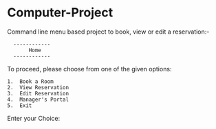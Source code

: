 # Computer-Project
Command line menu based project to book, view or edit a reservation:- 

      ------------
           Home
      ------------
To proceed, please choose from one of the given options:

	1.	Book a Room
	2.	View Reservation
	3.	Edit Reservation
	4.	Manager's Portal
	5.	Exit
	
Enter your Choice:


